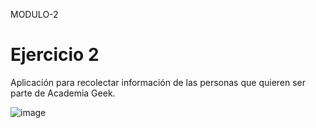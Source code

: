 MODULO-2

# Ejercicio 2

Aplicación para recolectar información de las personas que quieren ser parte de Academia Geek.

![image](https://user-images.githubusercontent.com/88691843/131742955-a3e5bff5-186a-4152-af61-85abbbbdeddb.png)




